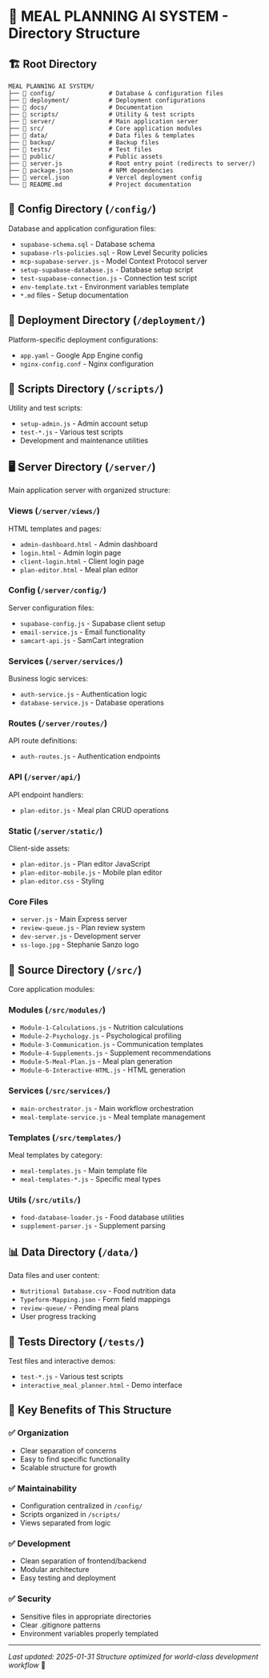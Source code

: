 # 📁 MEAL PLANNING AI SYSTEM - Directory Structure

## 🏗️ **Root Directory**
```
MEAL PLANNING AI SYSTEM/
├── 📁 config/               # Database & configuration files
├── 📁 deployment/           # Deployment configurations  
├── 📁 docs/                 # Documentation
├── 📁 scripts/              # Utility & test scripts
├── 📁 server/               # Main application server
├── 📁 src/                  # Core application modules
├── 📁 data/                 # Data files & templates
├── 📁 backup/               # Backup files
├── 📁 tests/                # Test files
├── 📁 public/               # Public assets
├── 📄 server.js             # Root entry point (redirects to server/)
├── 📄 package.json          # NPM dependencies
├── 📄 vercel.json           # Vercel deployment config
└── 📄 README.md             # Project documentation
```

## 🔧 **Config Directory** (`/config/`)
Database and application configuration files:
- `supabase-schema.sql` - Database schema
- `supabase-rls-policies.sql` - Row Level Security policies
- `mcp-supabase-server.js` - Model Context Protocol server
- `setup-supabase-database.js` - Database setup script
- `test-supabase-connection.js` - Connection test script
- `env-template.txt` - Environment variables template
- `*.md` files - Setup documentation

## 🚀 **Deployment Directory** (`/deployment/`)
Platform-specific deployment configurations:
- `app.yaml` - Google App Engine config
- `nginx-config.conf` - Nginx configuration

## 📜 **Scripts Directory** (`/scripts/`)
Utility and test scripts:
- `setup-admin.js` - Admin account setup
- `test-*.js` - Various test scripts
- Development and maintenance utilities

## 🖥️ **Server Directory** (`/server/`)
Main application server with organized structure:

### **Views** (`/server/views/`)
HTML templates and pages:
- `admin-dashboard.html` - Admin dashboard
- `login.html` - Admin login page  
- `client-login.html` - Client login page
- `plan-editor.html` - Meal plan editor

### **Config** (`/server/config/`)
Server configuration files:
- `supabase-config.js` - Supabase client setup
- `email-service.js` - Email functionality
- `samcart-api.js` - SamCart integration

### **Services** (`/server/services/`)
Business logic services:
- `auth-service.js` - Authentication logic
- `database-service.js` - Database operations

### **Routes** (`/server/routes/`)
API route definitions:
- `auth-routes.js` - Authentication endpoints

### **API** (`/server/api/`)
API endpoint handlers:
- `plan-editor.js` - Meal plan CRUD operations

### **Static** (`/server/static/`)
Client-side assets:
- `plan-editor.js` - Plan editor JavaScript
- `plan-editor-mobile.js` - Mobile plan editor
- `plan-editor.css` - Styling

### **Core Files**
- `server.js` - Main Express server
- `review-queue.js` - Plan review system
- `dev-server.js` - Development server
- `ss-logo.jpg` - Stephanie Sanzo logo

## 🧩 **Source Directory** (`/src/`)
Core application modules:

### **Modules** (`/src/modules/`)
- `Module-1-Calculations.js` - Nutrition calculations
- `Module-2-Psychology.js` - Psychological profiling
- `Module-3-Communication.js` - Communication templates
- `Module-4-Supplements.js` - Supplement recommendations
- `Module-5-Meal-Plan.js` - Meal plan generation
- `Module-6-Interactive-HTML.js` - HTML generation

### **Services** (`/src/services/`)
- `main-orchestrator.js` - Main workflow orchestration
- `meal-template-service.js` - Meal template management

### **Templates** (`/src/templates/`)
Meal templates by category:
- `meal-templates.js` - Main template file
- `meal-templates-*.js` - Specific meal types

### **Utils** (`/src/utils/`)
- `food-database-loader.js` - Food database utilities
- `supplement-parser.js` - Supplement parsing

## 📊 **Data Directory** (`/data/`)
Data files and user content:
- `Nutritional Database.csv` - Food nutrition data
- `Typeform-Mapping.json` - Form field mappings
- `review-queue/` - Pending meal plans
- User progress tracking

## 🧪 **Tests Directory** (`/tests/`)
Test files and interactive demos:
- `test-*.js` - Various test scripts
- `interactive_meal_planner.html` - Demo interface

## 🎯 **Key Benefits of This Structure**

### ✅ **Organization**
- Clear separation of concerns
- Easy to find specific functionality
- Scalable structure for growth

### ✅ **Maintainability** 
- Configuration centralized in `/config/`
- Scripts organized in `/scripts/`
- Views separated from logic

### ✅ **Development**
- Clean separation of frontend/backend
- Modular architecture
- Easy testing and deployment

### ✅ **Security**
- Sensitive files in appropriate directories
- Clear .gitignore patterns
- Environment variables properly templated

---

*Last updated: 2025-01-31*
*Structure optimized for world-class development workflow* 🚀 